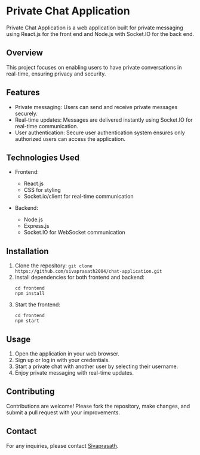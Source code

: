 # Private Chat Application

Private Chat Application is a web application built for private messaging using React.js for the front end and Node.js with Socket.IO for the back end.

## Overview

This project focuses on enabling users to have private conversations in real-time, ensuring privacy and security.

## Features

- Private messaging: Users can send and receive private messages securely.
- Real-time updates: Messages are delivered instantly using Socket.IO for real-time communication.
- User authentication: Secure user authentication system ensures only authorized users can access the application.

## Technologies Used

- Frontend:
  - React.js
  - CSS for styling
  - Socket.io/client for real-time communication
  
- Backend:
  - Node.js
  - Express.js
  - Socket.IO for WebSocket communication
  
## Installation

1. Clone the repository: `git clone https://github.com/sivaprasath2004/chat-application.git`
2. Install dependencies for both frontend and backend:
   ```
   cd frontend
   npm install
   ```
3. Start the frontend:
   ```
   cd frontend
   npm start
   ```
   

## Usage

1. Open the application in your web browser.
2. Sign up or log in with your credentials.
3. Start a private chat with another user by selecting their username.
4. Enjoy private messaging with real-time updates.

## Contributing

Contributions are welcome! Please fork the repository, make changes, and submit a pull request with your improvements.

## Contact

For any inquiries, please contact [Sivaprasath](mailto:prasathsiva2004@gmail.com).
